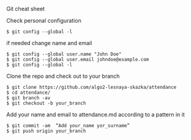 Git cheat sheet

Check personal configuration
<pre><code>$ git config --global -l</code></pre>

if needed change name and email
<pre><code>$ git config --global user.name "John Doe" 
$ git config --global user.email johndoe@example.com
$ git config --global -l</code></pre>

Clone the repo and check out to your branch

<pre><code>$ git clone https://github.com/algo2-lesnaya-skazka/attendance
$ cd attendance/
$ git branch -av
$ git checkout -b your_branch</code></pre>

Add your name and email to attendance<current date>.md according to a pattern in it

<pre><code>$ git commit -am  “Add your_name yor_surname”
$ git push origin your_branch</code></pre>
